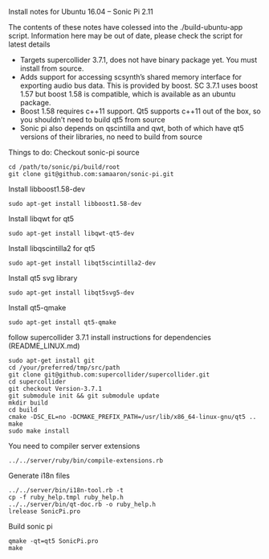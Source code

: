 Install notes for Ubuntu 16.04 – Sonic Pi 2.11

The contents of these notes have colessed into the ./build-ubuntu-app script.
Information here may be out of date, please check the script for latest details

- Targets supercollider 3.7.1, does not have binary package yet. You must
  install from source.
- Adds support for accessing scsynth’s shared memory interface for exporting
  audio bus data. This is provided by boost. SC 3.7.1 uses boost 1.57 but boost
  1.58 is compatible, which is available as an ubuntu package.
- Boost 1.58 requires c++11 support. Qt5 supports c++11 out of the box, so you
  shouldn’t need to build qt5 from source
- Sonic pi also depends on qscintilla and qwt, both of which have qt5 versions
  of their libraries, no need to build from source

Things to do:
Checkout sonic-pi source
```
cd /path/to/sonic/pi/build/root
git clone git@github.com:samaaron/sonic-pi.git
```

Install libboost1.58-dev
```
sudo apt-get install libboost1.58-dev
```

Install libqwt for qt5
```
sudo apt-get install libqwt-qt5-dev
```

Install libqscintilla2 for qt5
```
sudo apt-get install libqt5scintilla2-dev
```

Install qt5 svg library
```
sudo apt-get install libqt5svg5-dev
```

Install qt5-qmake
```
sudo apt-get install qt5-qmake
```

follow supercollider 3.7.1 install instructions for dependencies (README_LINUX.md)
```
sudo apt-get install git
cd /your/preferred/tmp/src/path
git clone git@github.com:supercollider/supercollider.git
cd supercollider
git checkout Version-3.7.1
git submodule init && git submodule update
mkdir build
cd build
cmake -DSC_EL=no -DCMAKE_PREFIX_PATH=/usr/lib/x86_64-linux-gnu/qt5 ..
make
sudo make install
```

You need to compiler server extensions
```
../../server/ruby/bin/compile-extensions.rb 
```

Generate i18n files
```
../../server/bin/i18n-tool.rb -t
cp -f ruby_help.tmpl ruby_help.h
../../server/bin/qt-doc.rb -o ruby_help.h
lrelease SonicPi.pro 
```

Build sonic pi
```
qmake -qt=qt5 SonicPi.pro 
make
```

